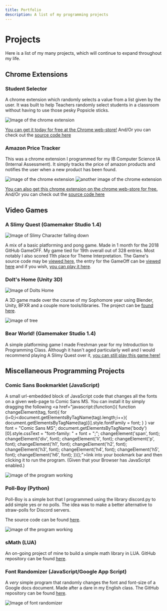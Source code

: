 ```yaml
---
title: Portfolio
description: A list of my programming projects
---
```




# **Projects**
Here is a list of my many projects, which will continue to expand throughout my life.


## **Chrome Extensions**

### **Student Selector**

A chrome extension which randomly selects a value from a list given by the user.  It was built to help Teachers randomly select students in a classroom without having to use those pesky Popsicle sticks.


![Image of the chrome extension](../assets/images/chromeExtension.PNG)

[You can get it today for free at the Chrome web-store!](https://chrome.google.com/webstore/detail/student-randomizer/lcipncfbfemopganndembnmjjnhbaomk)
And/Or you can check out the [source code here](https://github.com/MilanDonhowe/studentSelect)


### **Amazon Price Tracker**
This was a chrome extension I programmed for my IB Computer Science IA (Internal Assessment).  It simply tracks the price of amazon products and notifies the user when a new product has been found.

![image of the chrome extension](../assets/images/ProductAmazon.PNG)
![another image of the chrome extension](../assets/images/ProductAmazon2.PNG)

[You can also get this chrome extension on the chrome web-store for free.](https://chrome.google.com/webstore/detail/amazon-price-tracker/npdolbglkedboekdpjcgfnnekcciedki/related)
And/Or you can check out the [source code here](https://github.com/MilanDonhowe/amazonTrackerIA/tree/master/Donhowe%20Milan%20IA/Forms/Product/amazonTracker)

## **Video Games**


### **A Slimy Quest (Gamemaker Studio 1.4)**
![Image of Slimy Character falling down](https://raw.githubusercontent.com/MilanDonhowe/HybridAdventure/master/sprites/gifs/playerREADME%20(1).gif)

A mix of a basic platforming and pong game.  Made in 1 month for the 2018 GitHub GameOFF.  My game tied for 19th overall out of 328 entries.  Most notably I also scored 11th place for Theme Interpretation.  The Game's source code may be [viewed here](https://github.com/MilanDonhowe/SlimyQuest), the entry for the GameOff can be [viewed here](https://itch.io/jam/game-off-2018/rate/334522) and if you wish, [you can play it here](https://milandonhowe.itch.io/a-slimy-quest).


### **Dolt's Home (Unity 3D)**
![Image of Dolts Home](https://raw.githubusercontent.com/MilanDonhowe/ReadmeImages/master/DoltImages/dolt_1.gif)

A 3D game made over the course of my Sophomore year using Blender, Unity, BFXR and a couple more tools/libraries.  The project can be [found here](https://github.com/MilanDonhowe/DoltsHome).

![image of tree](https://raw.githubusercontent.com/MilanDonhowe/ReadmeImages/master/DoltImages/dolt_2.png)

### **Bear World! (Gamemaker Studio 1.4)**
A simple platforming game I made Freshman year for my Introduction to Programming Class.  Although it hasn't aged particularly well and I would recommend playing A Slimy Quest over it, [you can still play this game here!](https://milandonhowe.github.io/beargame/)

## **Miscellaneous Programming Projects**

### **Comic Sans Bookmarklet (JavaScript)**
A small url-embedded block of JavaScript code that changes all the fonts on a given web-page to Comic Sans MS.  You can install it by simply dragging the following <a href="javascript:(function(){ function changeElement(tag, font){ for (i=0;i<document.getElementsByTagName(tag).length;i++){ document.getElementsByTagName(tag)[i].style.fontFamily = font; } } var font = "Comic Sans MS"; document.getElementsByTagName('body')[0].style.cssText = "font-family: " + font + ";"; changeElement('span', font); changeElement('div', font); changeElement('li', font); changeElement('p', font); changeElement('h1', font); changeElement('h2', font); changeElement('h3', font); changeElement('h4', font); changeElement('h5', font); changeElement('h6', font); })();">link</a> into your bookmark bar and then clicking it to run the program.  (Given that your Browser has JavaScript enabled.)

![image of the program working](../assets/images/bookmarklet.gif)


###  **Poll-Boy (Python)**
Poll-Boy is a simple bot that I programmed using the library discord.py to add simple yes or no polls.  The idea was to make a better alternative to straw-polls for Discord servers.

The source code can be found [here](https://github.com/MilanDonhowe/Poll-Boy).


![image of the program working](https://github.com/MilanDonhowe/ReadmeImages/raw/master/PollBoyExample.gif)

### **sMath (LUA)**
An on-going project of mine to build a simple math library in LUA.  GitHub repository can be found [here](https://github.com/MilanDonhowe/sMath).

### **Font Randomizer (JavaScript/Google App Script)**
A *very* simple program that randomly changes the font and font-size of a Google docs document.  Made after a dare in my English class.  The GitHub repository can be found [here](https://github.com/MilanDonhowe/Font_Randomizer).

![Image of font randomizer](https://raw.githubusercontent.com/MilanDonhowe/ReadmeImages/master/FontChanger.gif)



 